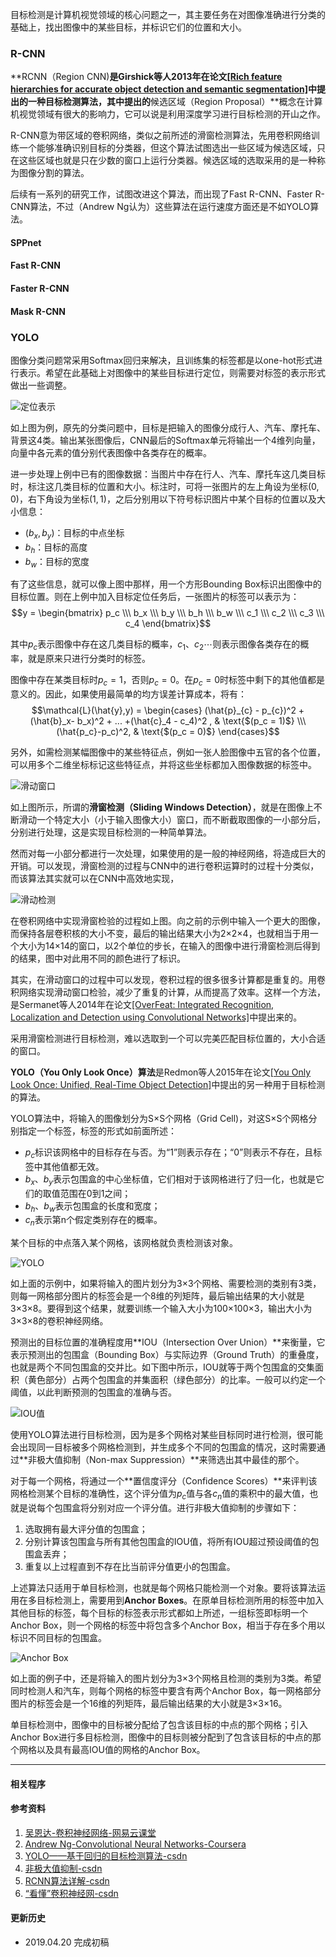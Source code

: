 目标检测是计算机视觉领域的核心问题之一，其主要任务在对图像准确进行分类的基础上，找出图像中的某些目标，并标识它们的位置和大小。

### R-CNN

**RCNN（Region CNN)**是Girshick等人2013年在论文[[Rich feature hierarchies for accurate object detection and semantic segmentation]](https://arxiv.org/pdf/1311.2524.pdf)中提出的一种目标检测算法，其中提出的**候选区域（Region Proposal）**概念在计算机视觉领域有很大的影响力，它可以说是利用深度学习进行目标检测的开山之作。

R-CNN意为带区域的卷积网络，类似之前所述的滑窗检测算法，先用卷积网络训练一个能够准确识别目标的分类器，但这个算法试图选出一些区域为候选区域，只在这些区域也就是只在少数的窗口上运行分类器。候选区域的选取采用的是一种称为图像分割的算法。

后续有一系列的研究工作，试图改进这个算法，而出现了Fast R-CNN、Faster R-CNN算法，不过（Andrew Ng认为）这些算法在运行速度方面还是不如YOLO算法。

#### SPPnet

#### Fast R-CNN

#### Faster R-CNN

#### Mask R-CNN

### YOLO

图像分类问题常采用Softmax回归来解决，且训练集的标签都是以one-hot形式进行表示。希望在此基础上对图像中的某些目标进行定位，则需要对标签的表示形式做出一些调整。

![定位表示](https://ws1.sinaimg.cn/large/82e16446ly1fnxiefqv4uj214e0j7jxa.jpg)

如上图为例，原先的分类问题中，目标是把输入的图像分成行人、汽车、摩托车、背景这$4$类。输出某张图像后，CNN最后的Softmax单元将输出一个$4$维列向量，向量中各元素的值分别代表图像中各类存在的概率。

进一步处理上例中已有的图像数据：当图片中存在行人、汽车、摩托车这几类目标时，标注这几类目标的位置和大小。标注时，可将一张图片的左上角设为坐标$(0, 0)$，右下角设为坐标$(1, 1)$，之后分别用以下符号标识图片中某个目标的位置以及大小信息：
* $(b_x, b_y)$：目标的中点坐标
* $b_h$：目标的高度
* $b_w$：目标的宽度

有了这些信息，就可以像上图中那样，用一个方形Bounding Box标识出图像中的目标位置。则在上例中加入目标定位任务后，一张图片的标签可以表示为：$$y = \begin{bmatrix} p_c \\\ b_x \\\ b_y \\\ b_h \\\ b_w \\\ c_1 \\\ c_2 \\\ c_3 \\\ c_4 \end{bmatrix}$$

其中$p_c$表示图像中存在这几类目标的概率，$c_1$、$c_2\cdots$则表示图像各类存在的概率，就是原来只进行分类时的标签。

图像中存在某类目标时$p_c = 1$，否则$p_c = 0$。在$p_c = 0$时标签中剩下的其他值都是意义的。因此，如果使用最简单的均方误差计算成本，将有：
$$\mathcal{L}(\hat{y},y) = \begin{cases} (\hat{p}_{c} - p_{c})^2 + (\hat{b}_x- b_x)^2 + ... +(\hat{c}_4 - c_4)^2 ,  & \text{$(p_c = 1)$} \\\ (\hat{p_c}-p_c)^2, & \text{$(p_c = 0)$} \end{cases}$$

另外，如需检测某幅图像中的某些特征点，例如一张人脸图像中五官的各个位置，可以用多个二维坐标标记这些特征点，并将这些坐标都加入图像数据的标签中。

![滑动窗口](https://ws1.sinaimg.cn/large/82e16446ly1fo10q4530uj213d0gntek.jpg)

如上图所示，所谓的**滑窗检测（Sliding Windows Detection）**，就是在图像上不断滑动一个特定大小（小于输入图像大小）窗口，而不断截取图像的一小部分后，分别进行处理，这是实现目标检测的一种简单算法。

然而对每一小部分都进行一次处理，如果使用的是一般的神经网络，将造成巨大的开销。可以发现，滑窗检测的过程与CNN中的进行卷积运算时的过程十分类似，而该算法其实就可以在CNN中高效地实现，

![滑动检测](https://ws1.sinaimg.cn/large/82e16446gy1fo275wzl7dj21340dg0zd.jpg)

在卷积网络中实现滑窗检验的过程如上图。向之前的示例中输入一个更大的图像，而保持各层卷积核的大小不变，最后的输出结果大小为2×2×4，也就相当于用一个大小为14×14的窗口，以2个单位的步长，在输入的图像中进行滑窗检测后得到的结果，图中对此用不同的颜色进行了标识。

其实，在滑动窗口的过程中可以发现，卷积过程的很多很多计算都是重复的。用卷积网络实现滑动窗口检验，减少了重复的计算，从而提高了效率。这样一个方法，是Sermanet等人2014年在论文[[OverFeat: Integrated Recognition, Localization and Detection using Convolutional Networks]](https://arxiv.org/pdf/1312.6229.pdf)中提出来的。

采用滑窗检测进行目标检测，难以选取到一个可以完美匹配目标位置的，大小合适的窗口。

**YOLO（You Only Look Once）算法**是Redmon等人2015年在论文[[You Only Look Once: Unified, Real-Time Object Detection]](https://arxiv.org/pdf/1506.02640.pdf)中提出的另一种用于目标检测的算法。

YOLO算法中，将输入的图像划分为S×S个网格（Grid Cell)，对这S×S个网格分别指定一个标签，标签的形式如前面所述：
* $p_c$标识该网格中的目标存在与否。为“1”则表示存在；“0”则表示不存在，且标签中其他值都无效。
* $b_x$、$b_y$表示包围盒的中心坐标值，它们相对于该网格进行了归一化，也就是它们的取值范围在0到1之间；
* $b_h$、$b_w$表示包围盒的长度和宽度；
* $c_n$表示第n个假定类别存在的概率。

某个目标的中点落入某个网格，该网格就负责检测该对象。

![YOLO](https://ws1.sinaimg.cn/large/82e16446gy1fo3c0ss4nnj218n0l4h31.jpg)

如上面的示例中，如果将输入的图片划分为3×3个网格、需要检测的类别有3类，则每一网格部分图片的标签会是一个8维的列矩阵，最后输出结果的大小就是3×3×8。要得到这个结果，就要训练一个输入大小为100×100×3，输出大小为3×3×8的卷积神经网络。

预测出的目标位置的准确程度用**IOU（Intersection Over Union）**来衡量，它表示预测出的包围盒（Bounding Box）与实际边界（Ground Truth）的重叠度，也就是两个不同包围盒的交并比。如下图中所示，IOU就等于两个包围盒的交集面积（黄色部分）占两个包围盒的并集面积（绿色部分）的比率。一般可以约定一个阈值，以此判断预测的包围盒的准确与否。

![IOU值](https://ws1.sinaimg.cn/large/82e16446gy1fo3diqi5z2j211d0fftfb.jpg)

使用YOLO算法进行目标检测，因为是多个网格对某些目标同时进行检测，很可能会出现同一目标被多个网格检测到，并生成多个不同的包围盒的情况，这时需要通过**非极大值抑制（Non-max Suppression）**来筛选出其中最佳的那个。

对于每一个网格，将通过一个**置信度评分（Confidence Scores）**来评判该网格检测某个目标的准确性，这个评分值为$p_c$值与各$c_n$值的乘积中的最大值，也就是说每个包围盒将分别对应一个评分值。进行非极大值抑制的步骤如下：
1. 选取拥有最大评分值的包围盒；
2. 分别计算该包围盒与所有其他包围盒的IOU值，将所有IOU超过预设阈值的包围盒丢弃；
3. 重复以上过程直到不存在比当前评分值更小的包围盒。

上述算法只适用于单目标检测，也就是每个网格只能检测一个对象。要将该算法运用在多目标检测上，需要用到**Anchor Boxes**。在原单目标检测所用的标签中加入其他目标的标签，每个目标的标签表示形式都如上所述，一组标签即标明一个Anchor Box，则一个网格的标签中将包含多个Anchor Box，相当于存在多个用以标识不同目标的包围盒。

![Anchor Box](https://ws1.sinaimg.cn/large/82e16446gy1fo6t2zsxcqj213p0luqdv.jpg)

如上面的例子中，还是将输入的图片划分为3×3个网格且检测的类别为3类。希望同时检测人和汽车，则每个网格的标签中要含有两个Anchor Box，每一网格部分图片的标签会是一个16维的列矩阵，最后输出结果的大小就是3×3×16。

单目标检测中，图像中的目标被分配给了包含该目标的中点的那个网格；引入Anchor Box进行多目标检测，图像中的目标则被分配到了包含该目标的中点的那个网格以及具有最高IOU值的网格的Anchor Box。





***
#### 相关程序

#### 参考资料
1. [吴恩达-卷积神经网络-网易云课堂](http://mooc.study.163.com/course/2001281004#/info)
2. [Andrew Ng-Convolutional Neural Networks-Coursera](https://www.coursera.org/learn/convolutional-neural-networks/)
3.  [YOLO——基于回归的目标检测算法-csdn](http://blog.csdn.net/btbujhj/article/details/75020217)
4.  [非极大值抑制-csdn](http://blog.csdn.net/u011534057/article/details/51235718)
5.  [RCNN算法详解-csdn](http://blog.csdn.net/shenxiaolu1984/article/details/51066975)
6.  [“看懂”卷积神经网-csdn](http://blog.csdn.net/xjz18298268521/article/details/52381830)

#### 更新历史
* 2019.04.20 完成初稿
